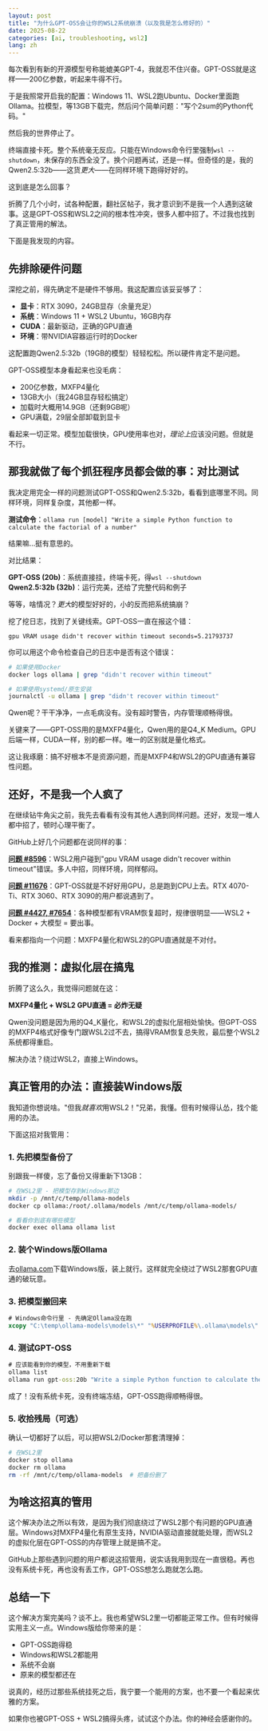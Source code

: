 ```yaml
---
layout: post
title: "为什么GPT-OSS会让你的WSL2系统崩溃（以及我是怎么修好的）"
date: 2025-08-22
categories: [ai, troubleshooting, wsl2]
lang: zh
---
```


每次看到有新的开源模型号称能媲美GPT-4，我就忍不住兴奋。GPT-OSS就是这样——200亿参数，听起来牛得不行。

于是我照常开启我的配置：Windows 11、WSL2跑Ubuntu、Docker里面跑Ollama。拉模型，等13GB下载完，然后问个简单问题："写个2sum的Python代码。"

然后我的世界停止了。

终端直接卡死。整个系统毫无反应。只能在Windows命令行里强制`wsl --shutdown`，未保存的东西全没了。换个问题再试，还是一样。但奇怪的是，我的Qwen2.5:32b——这货*更大*——在同样环境下跑得好好的。

这到底是怎么回事？

折腾了几个小时，试各种配置，翻社区帖子，我才意识到不是我一个人遇到这破事。这是GPT-OSS和WSL2之间的根本性冲突，很多人都中招了。不过我也找到了真正管用的解法。

下面是我发现的内容。

## 先排除硬件问题

深挖之前，得先确定不是硬件不够用。我这配置应该妥妥够了：

- **显卡**：RTX 3090，24GB显存（余量充足）
- **系统**：Windows 11 + WSL2 Ubuntu，16GB内存
- **CUDA**：最新驱动，正确的GPU直通
- **环境**：带NVIDIA容器运行时的Docker

这配置跑Qwen2.5:32b（19GB的模型）轻轻松松。所以硬件肯定不是问题。

GPT-OSS模型本身看起来也没毛病：
- 200亿参数，MXFP4量化
- 13GB大小（我24GB显存轻松搞定）
- 加载时大概用14.9GB（还剩9GB呢）
- GPU满载，29层全部卸载到显卡

看起来一切正常。模型加载很快，GPU使用率也对，*理论上*应该没问题。但就是不行。

## 那我就做了每个抓狂程序员都会做的事：对比测试

我决定用完全一样的问题测试GPT-OSS和Qwen2.5:32b，看看到底哪里不同。同样环境，同样复杂度，其他都一样。

**测试命令**：`ollama run [model] "Write a simple Python function to calculate the factorial of a number"`

结果嘛...挺有意思的。

对比结果：

**GPT-OSS (20b)**：系统直接挂，终端卡死，得`wsl --shutdown`  
**Qwen2.5:32b (32b)**：运行完美，还给了完整代码和例子

等等，啥情况？*更大*的模型好好的，小的反而把系统搞崩？

挖了挖日志，找到了关键线索。GPT-OSS一直在报这个错：

```
gpu VRAM usage didn't recover within timeout seconds=5.21793737
```

你可以用这个命令检查自己的日志中是否有这个错误：
```bash
# 如果使用Docker
docker logs ollama | grep "didn't recover within timeout"

# 如果使用systemd/原生安装
journalctl -u ollama | grep "didn't recover within timeout"
```

Qwen呢？干干净净，一点毛病没有。没有超时警告，内存管理顺畅得很。

关键来了——GPT-OSS用的是MXFP4量化，Qwen用的是Q4_K Medium。GPU后端一样，CUDA一样，别的都一样。唯一的区别就是量化格式。

这让我琢磨：搞不好根本不是资源问题，而是MXFP4和WSL2的GPU直通有兼容性问题。

## 还好，不是我一个人疯了

在继续钻牛角尖之前，我先去看看有没有其他人遇到同样问题。还好，发现一堆人都中招了，顿时心理平衡了。

GitHub上好几个问题都在说同样的事：

**[问题 #8596](https://github.com/ollama/ollama/issues/8596)**：WSL2用户碰到"gpu VRAM usage didn't recover within timeout"错误。多人中招，同样环境，同样郁闷。

**[问题 #11676](https://github.com/ollama/ollama/issues/11676)**：GPT-OSS就是不好好用GPU，总是跑到CPU上去。RTX 4070-Ti、RTX 3060、RTX 3090的用户都说遇到了。

**[问题 #4427, #7654](https://github.com/ollama/ollama/issues/4427)**：各种模型都有VRAM恢复超时，规律很明显——WSL2 + Docker + 大模型 = 要出事。

看来都指向一个问题：MXFP4量化和WSL2的GPU直通就是不对付。

## 我的推测：虚拟化层在搞鬼

折腾了这么久，我觉得问题就在这：

**MXFP4量化 + WSL2 GPU直通 = 必炸无疑**

Qwen没问题是因为用的Q4_K量化，和WSL2的虚拟化层相处愉快。但GPT-OSS的MXFP4格式好像专门跟WSL2过不去，搞得VRAM恢复总失败，最后整个WSL2系统都得重启。

解决办法？绕过WSL2，直接上Windows。

## 真正管用的办法：直接装Windows版

我知道你想说啥。"但我*就喜欢*用WSL2！"兄弟，我懂。但有时候得认怂，找个能用的办法。

下面这招对我管用：

### 1. **先把模型备份了**
别跟我一样傻，忘了备份又得重新下13GB：

```bash
# 在WSL2里 - 把模型存到Windows那边
mkdir -p /mnt/c/temp/ollama-models
docker cp ollama:/root/.ollama/models /mnt/c/temp/ollama-models/

# 看看你到底有哪些模型
docker exec ollama ollama list
```

### 2. **装个Windows版Ollama**
去[ollama.com](https://ollama.com)下载Windows版，装上就行。这样就完全绕过了WSL2那套GPU直通的破玩意。

### 3. **把模型搬回来**
```cmd
# Windows命令行里 - 先确定Ollama没在跑
xcopy "C:\temp\ollama-models\models\*" "%USERPROFILE%\.ollama\models\" /E /H /Y
```

### 4. **测试GPT-OSS**
```cmd
# 应该能看到你的模型，不用重新下载
ollama list
ollama run gpt-oss:20b "Write a simple Python function to calculate the factorial of a number"
```

成了！没有系统卡死，没有终端冻结，GPT-OSS跑得顺畅得很。

### 5. **收拾残局（可选）**
确认一切都好了以后，可以把WSL2/Docker那套清理掉：
```bash
# 在WSL2里
docker stop ollama
docker rm ollama
rm -rf /mnt/c/temp/ollama-models  # 把备份删了
```

## 为啥这招真的管用

这个解决办法之所以有效，是因为我们彻底绕过了WSL2那个有问题的GPU直通层。Windows对MXFP4量化有原生支持，NVIDIA驱动直接就能处理，而WSL2的虚拟化层在GPT-OSS的内存管理上就是搞不定。

GitHub上那些遇到问题的用户都说这招管用，说实话我用到现在一直很稳。再也没有系统卡死，再也没有丢工作，GPT-OSS想怎么跑就怎么跑。

## 总结一下

这个解决方案完美吗？谈不上。我也希望WSL2里一切都能正常工作。但有时候得实用主义一点。Windows版给你带来的是：

- GPT-OSS跑得稳
- Windows和WSL2都能用
- 系统不会崩
- 原来的模型都还在

说真的，经历过那些系统挂死之后，我宁要一个能用的方案，也不要一个看起来优雅的方案。

如果你也被GPT-OSS + WSL2搞得头疼，试试这个办法。你的神经会感谢你的。